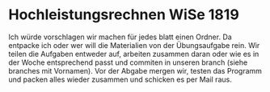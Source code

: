 # Hochleistungsrechnen WiSe 1819

Ich würde vorschlagen wir machen für jedes blatt einen Ordner. Da entpacke ich oder wer will die Materialien von der Übungsaufgabe rein. Wir teilen die Aufgaben entweder auf, arbeiten zusammen daran oder wie es in der Woche entsprechend passt und commiten in unseren branch (siehe branches mit Vornamen). Vor der Abgabe mergen wir, testen das Programm und packen alles wieder zusammen und schicken es per Mail raus.

